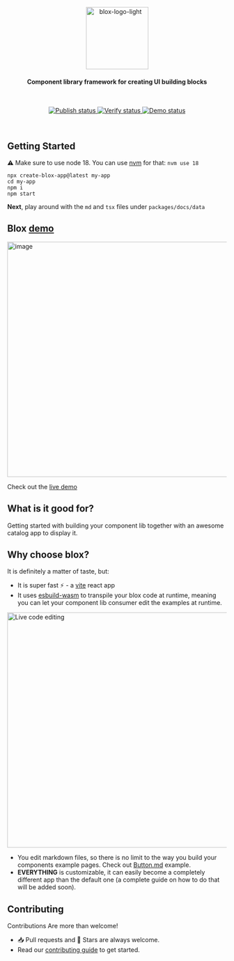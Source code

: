 <p align="center">
  <a href="[https://github.com/sharonamr/blox](https://github.com/sharonamr/blox)">
    <picture>
      <source media="(prefers-color-scheme: dark)" srcset="https://user-images.githubusercontent.com/3920806/205497219-f194c30e-4e6d-4ee6-8687-c7d04408d628.png">
      <img width="143" alt="blox-logo-light" src="https://user-images.githubusercontent.com/3920806/205497048-c7de4f67-a7cd-42e4-aa77-97ceddad0d62.png">
    </picture>
  </a>
</p>
<h4 align="center">Component library framework for creating UI building blocks</h4>
<br/>
<p align="center">
  <a href="https://github.com/sharonamr/blox/actions/workflows/publish.yml">
    <img src="https://github.com/sharonamr/blox/actions/workflows/publish.yml/badge.svg" alt="Publish status" />
  </a>
  <a href="https://github.com/sharonamr/blox/actions/workflows/actions.yml">
    <img src="https://github.com/sharonamr/blox/actions/workflows/actions.yml/badge.svg" alt="Verify status" />
  </a>
  <a href="https://github.com/sharonamr/blox/actions/workflows/deploy-demo.yml">
    <img src="https://github.com/sharonamr/blox/actions/workflows/deploy-demo.yml/badge.svg" alt="Demo status" />
  </a>
</p>
<br/>

## Getting Started
⚠️ Make sure to use node 18.
You can use [nvm](https://github.com/nvm-sh/nvm) for that: `nvm use 18`
```
npx create-blox-app@latest my-app
cd my-app
npm i
npm start
```
**Next**, play around with the `md` and `tsx` files under `packages/docs/data`

## Blox [demo](https://sharonamr.github.io/blox)
<img width="540px" alt="image" src="https://user-images.githubusercontent.com/3920806/206418206-09c0868c-8cc7-4bc3-a4fe-893ae6fde039.png">

Check out the [live demo](https://sharonamr.github.io/blox)

## What is it good for?
Getting started with building your component lib together with an awesome catalog app to display it.
## Why choose **blox**?
It is definitely a matter of taste, but:
- It is super fast ⚡ - a [vite](https://vitejs.dev/) react app 
- It uses [esbuild-wasm](https://github.com/evanw/esbuild) to transpile your blox code at runtime, meaning you can let your component lib consumer edit the examples at runtime.
<img width="540px" src="https://user-images.githubusercontent.com/3920806/206411790-2fa0360a-9d60-4316-b33e-47ddb73ad34d.gif" alt="Live code editing" />

- You edit markdown files, so there is no limit to the way you build your components example pages. Check out [Button.md](https://github.com/sharonamr/blox/blob/main/packages/docs/data/Button.md) example.
- **EVERYTHING** is customizable, it can easily become a completely different app than the default one (a complete guide on how to do that will be added soon).

## Contributing
Contributions Are more than welcome!

- 📥 Pull requests and 🌟 Stars are always welcome.
- Read our [contributing guide](CONTRIBUTING.md) to get started.
